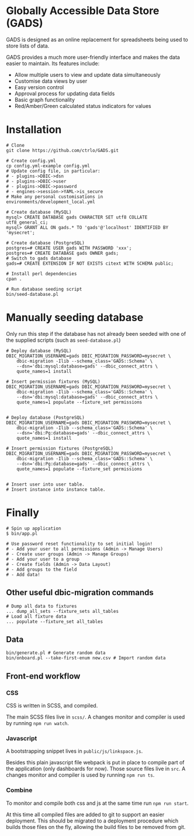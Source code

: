 Globally Accessible Data Store (GADS)
=====================================

GADS is designed as an online replacement for spreadsheets being used to store lists of data.

GADS provides a much more user-friendly interface and makes the data easier to maintain. Its features include:

- Allow multiple users to view and update data simultaneously
- Customise data views by user
- Easy version control
- Approval process for updating data fields
- Basic graph functionality
- Red/Amber/Green calculated status indicators for values

# Installation

```
# Clone
git clone https://github.com/ctrlo/GADS.git

# Create config.yml
cp config.yml-example config.yml
# Update config file, in particular:
# - plugins->DBIC->dsn
# - plugins->DBIC->user
# - plugins->DBIC->password
# - engines->session->YAML->is_secure
# Make any personal customisations in environments/development_local.yml

# Create database (MySQL)
mysql> CREATE DATABASE gads CHARACTER SET utf8 COLLATE utf8_general_ci;
mysql> GRANT ALL ON gads.* TO 'gads'@'localhost' IDENTIFIED BY 'mysecret';

# Create database (PostgreSQL)
postgres=# CREATE USER gads WITH PASSWORD 'xxx';
postgres=# CREATE DATABASE gads OWNER gads;
# Switch to gads database
gads=# CREATE EXTENSION IF NOT EXISTS citext WITH SCHEMA public;

# Install perl dependencies
cpan .

# Run database seeding script
bin/seed-database.pl
```

# Manually seeding database

Only run this step if the database has not already been seeded with one of the
supplied scripts (such as ```seed-database.pl```)

```
# Deploy database (MySQL)
DBIC_MIGRATION_USERNAME=gads DBIC_MIGRATION_PASSWORD=mysecret \
    dbic-migration -Ilib --schema_class='GADS::Schema' \
    --dsn='dbi:mysql:database=gads' --dbic_connect_attrs \
    quote_names=1 install

# Insert permission fixtures (MySQL)
DBIC_MIGRATION_USERNAME=gads DBIC_MIGRATION_PASSWORD=mysecret \
    dbic-migration -Ilib --schema_class='GADS::Schema' \
    --dsn='dbi:mysql:database=gads' --dbic_connect_attrs \
    quote_names=1 populate --fixture_set permissions


# Deploy database (PostgreSQL)
DBIC_MIGRATION_USERNAME=gads DBIC_MIGRATION_PASSWORD=mysecret \
    dbic-migration -Ilib --schema_class='GADS::Schema' \
    --dsn='dbi:Pg:database=gads' --dbic_connect_attrs \
    quote_names=1 install

# Insert permission fixtures (PostgreSQL)
DBIC_MIGRATION_USERNAME=gads DBIC_MIGRATION_PASSWORD=mysecret \
    dbic-migration -Ilib --schema_class='GADS::Schema' \
    --dsn='dbi:Pg:database=gads' --dbic_connect_attrs \
    quote_names=1 populate --fixture_set permissions


# Insert user into user table.
# Insert instance into instance table.
```

# Finally

```
# Spin up application
$ bin/app.pl

# Use password reset functionality to set initial login!
# - Add your user to all permissions (Admin -> Manage Users)
# - Create user groups (Admin -> Manage Groups)
# - Add your user to a group
# - Create fields (Admin -> Data Layout)
# - Add groups to the field
# - Add data!
```

## Other useful dbic-migration commands
```
# Dump all data to fixtures
... dump_all_sets --fixture_sets all_tables
# Load all fixture data
... populate --fixture_set all_tables
```

## Data
```
bin/generate.pl # Generate random data
bin/onboard.pl --take-first-enum new.csv # Import random data
```

## Front-end workflow

### CSS
CSS is written in SCSS, and compiled.

The main SCSS files live in `scss/`. A changes monitor and compiler is used by running `npm run watch`.

### Javascript
A bootstrapping snippet lives in `public/js/linkspace.js`.

Besides this plain javascript file webpack is put in place to compile part of the application
(only dashboards for now). Those source files live in `src`. A changes monitor and compiler is used
by running `npm run ts`.

### Combine
To monitor and compile both css and js at the same time run `npm run start`.

At this time all compiled files are added to git to support an easier deployment. This should be
migrated to a deployment procedure which builds those files on the fly, allowing the build files
to be removed from git.
